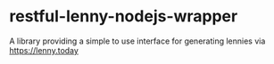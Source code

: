 # restful-lenny-nodejs-wrapper
A library providing a simple to use interface for generating lennies via https://lenny.today
